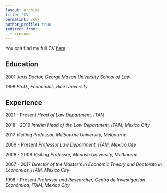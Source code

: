 ```yaml
---
layout: archive
title: "CV"
permalink: /cv/
author_profile: true
redirect_from:
  - /resume
---
```


You can find my full CV [here](https:/joycesadka.github.io/files/joycesadka_cv_2020.pdf)

**Education**
---
2001 _Juris Doctor, George Mason University School of Law_

1998 _Ph.D., Economics, Rice University_

**Experience**
---
2021 - Present _Head of Law Department, ITAM_

2018 - 2019 _Interim Head of the Law Department, ITAM, Mexico City_

2017 _Visiting Professor, Melbourne University, Melbourne_

2009 - Present _Professor Law Department, ITAM, Mexico City_

2008 - 2009 _Visiting Professor, Monash University, Melbourne_

2007 - 2017 _Director of the Master's in Economic Theory and Doctorate in Economics, ITAM, Mexico City_

1998 - Present _Professor and Researcher, Centro de Investigación Económica, ITAM, Mexico City_

